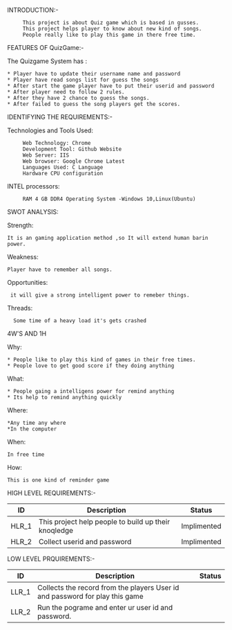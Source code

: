 INTRODUCTION:-

         This project is about Quiz game which is based in gusses.
         This project helps player to know about new kind of songs.
         People really like to play this game in there free time.

FEATURES OF QuizGame:-

The Quizgame System has :

    * Player have to update their username name and password
    * Player have read songs list for guess the songs
    * After start the game player have to put their userid and password
    * After player need to follow 2 rules.
    * After they have 2 chance to guess the songs.
    * After failed to guess the song players get the scores.

IDENTIFYING THE REQUIREMENTS:-

   Technologies and Tools Used:

         Web Technology: Chrome
         Development Tool: Github Website
         Web Server: IIS
         Web browser: Google Chrome Latest
         Languages Used: C Language
         Hardware CPU configuration

   INTEL processors:
   
         RAM 4 GB DDR4 Operating System -Windows 10,Linux(Ubuntu)

SWOT ANALYSIS:

Strength:

    It is an gaming application method ,so It will extend human barin power.

Weakness:

    Player have to remember all songs.

Opportunities:

     it will give a strong intelligent power to remeber things.

Threads:

      Some time of a heavy load it's gets crashed

4W'S AND 1H

Why:

    * People like to play this kind of games in their free times.
    * People love to get good score if they doing anything

What:

    * People gaing a intelligens power for remind anything
    * Its help to remind anything quickly

Where:

    *Any time any where
    *In the computer

When:

    In free time

How:

    This is one kind of reminder game

HIGH LEVEL REQUIREMENTS:-

|ID|Description|Status|
|---|------|-------|
|HLR_1|This project help people to build up their knoqledge|Implimented|
|HLR_2|Collect userid and password|Implimented|

LOW LEVEL PRQUIREMENTS:-

|ID|Description|Status|
|--|------|-------|
|LLR_1|Collects the record from the players User id and password for play this game|
|LLR_2|Run the pograme and enter ur user id and password.|
